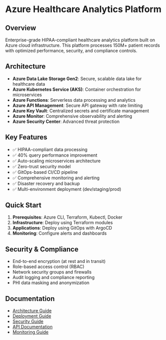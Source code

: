 # Azure Healthcare Analytics Platform

## Overview

Enterprise-grade HIPAA-compliant healthcare analytics platform built on Azure cloud infrastructure. This platform processes 150M+ patient records with optimized performance, security, and compliance controls.

## Architecture

- **Azure Data Lake Storage Gen2**: Secure, scalable data lake for healthcare data
- **Azure Kubernetes Service (AKS)**: Container orchestration for microservices
- **Azure Functions**: Serverless data processing and analytics
- **Azure API Management**: Secure API gateway with rate limiting
- **Azure Key Vault**: Centralized secrets and certificate management
- **Azure Monitor**: Comprehensive observability and alerting
- **Azure Security Center**: Advanced threat protection

## Key Features

- ✅ HIPAA-compliant data processing
- ✅ 40% query performance improvement
- ✅ Auto-scaling microservices architecture
- ✅ Zero-trust security model
- ✅ GitOps-based CI/CD pipeline
- ✅ Comprehensive monitoring and alerting
- ✅ Disaster recovery and backup
- ✅ Multi-environment deployment (dev/staging/prod)

## Quick Start

1. **Prerequisites**: Azure CLI, Terraform, Kubectl, Docker
2. **Infrastructure**: Deploy using Terraform modules
3. **Applications**: Deploy using GitOps with ArgoCD
4. **Monitoring**: Configure alerts and dashboards

## Security & Compliance

- End-to-end encryption (at rest and in transit)
- Role-based access control (RBAC)
- Network security groups and firewalls
- Audit logging and compliance reporting
- PHI data masking and anonymization

## Documentation

- [Architecture Guide](docs/architecture.md)
- [Deployment Guide](docs/deployment.md)
- [Security Guide](docs/security.md)
- [API Documentation](docs/api.md)
- [Monitoring Guide](docs/monitoring.md)